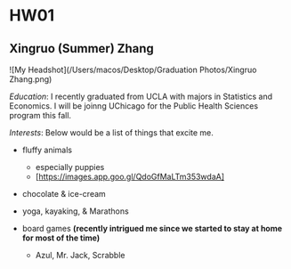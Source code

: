 # HW01
## Xingruo (Summer) Zhang
![My Headshot](/Users/macos/Desktop/Graduation Photos/Xingruo Zhang.png)

*Education*: I recently graduated from UCLA with majors in Statistics and Economics. I will be joinng UChicago for the Public Health Sciences program this fall.  

*Interests*: Below would be a list of things that excite me.  

* fluffy animals  
    + especially puppies 
    + [https://images.app.goo.gl/QdoGfMaLTm353wdaA]

* chocolate & ice-cream  
* yoga, kayaking, & Marathons  
* board games **(recently intrigued me since we started to stay at home for most of the time)**  
    + Azul, Mr. Jack, Scrabble  
    

